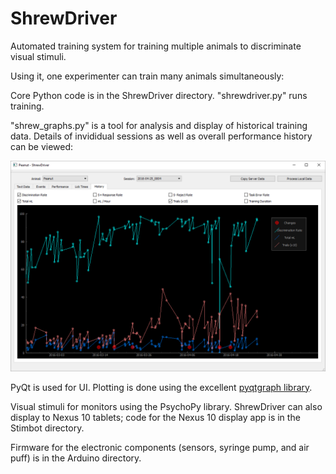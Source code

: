 ShrewDriver
===========

Automated training system for training multiple animals to discriminate visual stimuli. 

Using it, one experimenter can train many animals simultaneously:

Core Python code is in the ShrewDriver directory. "shrewdriver.py" runs training. 

"shrew_graphs.py" is a tool for analysis and display of historical training data. Details of invididual sessions as well as overall performance history can be viewed:

![](https://github.com/fitzlab/ShrewDriver/blob/master/Documentation/shrew_graphs.png)

PyQt is used for UI. Plotting is done using the excellent [pyqtgraph library](https://github.com/pyqtgraph/pyqtgraph).

Visual stimuli for monitors using the PsychoPy library. ShrewDriver can also display to Nexus 10 tablets; code for the Nexus 10 display app is in the Stimbot directory.

Firmware for the electronic components (sensors, syringe pump, and air puff) is in the Arduino directory.
